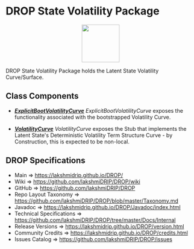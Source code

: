 # DROP State Volatility Package

<p align="center"><img src="https://github.com/lakshmiDRIP/DROP/blob/master/DRIP_Logo.gif?raw=true" width="100"></p>

DROP State Volatility Package holds the Latent State Volatility Curve/Surface.


## Class Components

 * [***ExplicitBootVolatilityCurve***](https://github.com/lakshmiDRIP/DROP/tree/master/src/main/java/org/drip/state/volatility/ExplicitBootVolatilityCurve.java)
 <i>ExplicitBootVolatilityCurve</i> exposes the functionality associated with the bootstrapped Volatility
 Curve.

 * [***VolatilityCurve***](https://github.com/lakshmiDRIP/DROP/tree/master/src/main/java/org/drip/state/volatility/VolatilityCurve.java)
 <i>VolatilityCurve</i> exposes the Stub that implements the Latent State's Deterministic Volatility Term
 Structure Curve - by Construction, this is expected to be non-local.


## DROP Specifications

 * Main                     => https://lakshmidrip.github.io/DROP/
 * Wiki                     => https://github.com/lakshmiDRIP/DROP/wiki
 * GitHub                   => https://github.com/lakshmiDRIP/DROP
 * Repo Layout Taxonomy     => https://github.com/lakshmiDRIP/DROP/blob/master/Taxonomy.md
 * Javadoc                  => https://lakshmidrip.github.io/DROP/Javadoc/index.html
 * Technical Specifications => https://github.com/lakshmiDRIP/DROP/tree/master/Docs/Internal
 * Release Versions         => https://lakshmidrip.github.io/DROP/version.html
 * Community Credits        => https://lakshmidrip.github.io/DROP/credits.html
 * Issues Catalog           => https://github.com/lakshmiDRIP/DROP/issues
